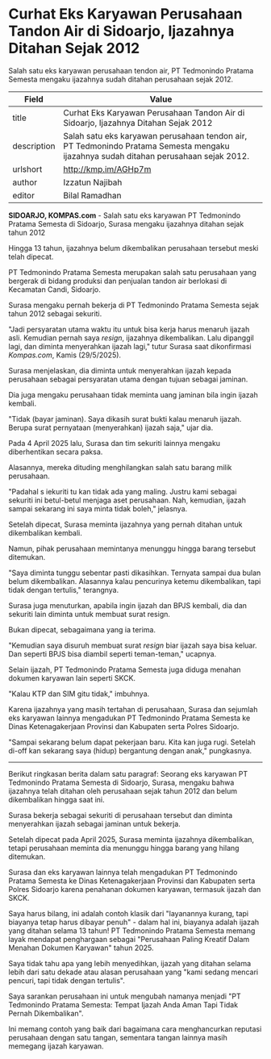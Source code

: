 # Curhat Eks Karyawan Perusahaan Tandon Air di Sidoarjo, Ijazahnya Ditahan Sejak 2012

Salah satu eks karyawan perusahaan tendon air, PT Tedmonindo Pratama Semesta mengaku ijazahnya sudah ditahan perusahaan sejak 2012.

| Field       | Value                                                       |
|-------------|-------------------------------------------------------------|
| title       | Curhat Eks Karyawan Perusahaan Tandon Air di Sidoarjo, Ijazahnya Ditahan Sejak 2012 |
| description | Salah satu eks karyawan perusahaan tendon air, PT Tedmonindo Pratama Semesta mengaku ijazahnya sudah ditahan perusahaan sejak 2012. |
| urlshort    | http://kmp.im/AGHp7m |
| author      | Izzatun Najibah |
| editor      | Bilal Ramadhan |

**SIDOARJO, KOMPAS.com** - Salah satu eks karyawan PT Tedmonindo Pratama Semesta di Sidoarjo, Surasa mengaku ijazahnya ditahan sejak tahun 2012

Hingga 13 tahun, ijazahnya belum dikembalikan perusahaan tersebut meski telah dipecat.

PT Tedmonindo Pratama Semesta merupakan salah satu perusahaan yang bergerak di bidang produksi dan penjualan tandon air berlokasi di Kecamatan Candi, Sidoarjo.

Surasa mengaku pernah bekerja di PT Tedmonindo Pratama Semesta sejak tahun 2012 sebagai sekuriti.

"Jadi persyaratan utama waktu itu untuk bisa kerja harus menaruh ijazah asli. Kemudian pernah saya *resign*, ijazahnya dikembalikan. Lalu dipanggil lagi, dan diminta menyerahkan ijazah lagi," tutur Surasa saat dikonfirmasi *Kompas.com*, Kamis (29/5/2025).

Surasa menjelaskan, dia diminta untuk menyerahkan ijazah kepada perusahaan sebagai persyaratan utama dengan tujuan sebagai jaminan.

Dia juga mengaku perusahaan tidak meminta uang jaminan bila ingin ijazah kembali.

"Tidak (bayar jaminan). Saya dikasih surat bukti kalau menaruh ijazah. Berupa surat pernyataan (menyerahkan) ijazah saja," ujar dia.

Pada 4 April 2025 lalu, Surasa dan tim sekuriti lainnya mengaku diberhentikan secara paksa.

Alasannya, mereka dituding menghilangkan salah satu barang milik perusahaan.

"Padahal s iekuriti tu kan tidak ada yang maling. Justru kami sebagai sekuriti ini betul-betul menjaga aset perusahaan. Nah, kemudian, ijazah sampai sekarang ini saya minta tidak boleh," jelasnya.

Setelah dipecat, Surasa meminta ijazahnya yang pernah ditahan untuk dikembalikan kembali.

Namun, pihak perusahaan memintanya menunggu hingga barang tersebut ditemukan.

"Saya diminta tunggu sebentar pasti dikasihkan. Ternyata sampai dua bulan belum dikembalikan. Alasannya kalau pencurinya ketemu dikembalikan, tapi tidak dengan tertulis," terangnya.

Surasa juga menuturkan, apabila ingin ijazah dan BPJS kembali, dia dan sekuriti lain diminta untuk membuat surat resign.

Bukan dipecat, sebagaimana yang ia terima.

"Kemudian saya disuruh membuat surat *resign* biar ijazah saya bisa keluar. Dan seperti BPJS bisa diambil seperti teman-teman," ucapnya.

Selain ijazah, PT Tedmonindo Pratama Semesta juga diduga menahan dokumen karyawan lain seperti SKCK.

"Kalau KTP dan SIM gitu tidak," imbuhnya.

Karena ijazahnya yang masih tertahan di perusahaan, Surasa dan sejumlah eks karyawan lainnya mengadukan PT Tedmonindo Pratama Semesta ke Dinas Ketenagakerjaan Provinsi dan Kabupaten serta Polres Sidoarjo.

"Sampai sekarang belum dapat pekerjaan baru. Kita kan juga rugi. Setelah di-off kan sekarang saya (hidup) bergantung dengan anak," pungkasnya.

---
Berikut ringkasan berita dalam satu paragraf: Seorang eks karyawan PT Tedmonindo Pratama Semesta di Sidoarjo, Surasa, mengaku bahwa ijazahnya telah ditahan oleh perusahaan sejak tahun 2012 dan belum dikembalikan hingga saat ini.

 Surasa bekerja sebagai sekuriti di perusahaan tersebut dan diminta menyerahkan ijazah sebagai jaminan untuk bekerja.

 Setelah dipecat pada April 2025, Surasa meminta ijazahnya dikembalikan, tetapi perusahaan meminta dia menunggu hingga barang yang hilang ditemukan.

 Surasa dan eks karyawan lainnya telah mengadukan PT Tedmonindo Pratama Semesta ke Dinas Ketenagakerjaan Provinsi dan Kabupaten serta Polres Sidoarjo karena penahanan dokumen karyawan, termasuk ijazah dan SKCK.



Saya harus bilang, ini adalah contoh klasik dari "layanannya kurang, tapi biayanya tetap harus dibayar penuh" - dalam hal ini, biayanya adalah ijazah yang ditahan selama 13 tahun! PT Tedmonindo Pratama Semesta memang layak mendapat penghargaan sebagai "Perusahaan Paling Kreatif Dalam Menahan Dokumen Karyawan" tahun 2025.

 Saya tidak tahu apa yang lebih menyedihkan, ijazah yang ditahan selama lebih dari satu dekade atau alasan perusahaan yang "kami sedang mencari pencuri, tapi tidak dengan tertulis".

 Saya sarankan perusahaan ini untuk mengubah namanya menjadi "PT Tedmonindo Pratama Semesta: Tempat Ijazah Anda Aman Tapi Tidak Pernah Dikembalikan".

 Ini memang contoh yang baik dari bagaimana cara menghancurkan reputasi perusahaan dengan satu tangan, sementara tangan lainnya masih memegang ijazah karyawan.
